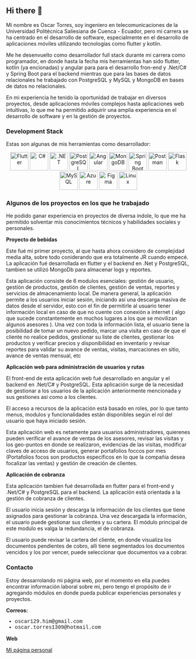## Hi there 👋

<!--
**skr139/skr139** is a ✨ _special_ ✨ repository because its `README.md` (this file) appears on your GitHub profile.

Here are some ideas to get you started:

- 🔭 I’m currently working on ...
- 🌱 I’m currently learning ...
- 👯 I’m looking to collaborate on ...
- 🤔 I’m looking for help with ...
- 💬 Ask me about ...
- 📫 How to reach me: ...
- 😄 Pronouns: ...
- ⚡ Fun fact: ...
-->
Mi nombre es Oscar Torres, soy ingeniero en telecomunicaciones de la Universidad Politécnica Saliesiana de Cuenca - Ecuador, pero mi carrera se ha centrado en el desarrollo de software, especialmente en el desarrollo de aplicaciones móviles utilizando tecnologías como flutter y kotlin.

Me he desenvuelto como desarrollador full stack durante mi carrera como programador, en donde hasta la fecha mis herramientas han sido flutter, kotlin (ya encionadas) y angular para para el desarrollo fron-end y .Net/C# y Spring Boot para el backend mientras que para las bases de datos relacionales he trabajado con PostgreSQL y MySQL y MongoDB en bases de datos no relacionales.

En mi experiencia he tenido la oportunidad de trabajar en diversos proyectos, desde aplicaciones móviles complejos hasta aplicaciones web intuitivas, lo que me ha permitido adquirir una amplia experiencia en el desarrollo de software y en la gestión de proyectos.

### Development Stack
Estas son algunas de mis herramientas como desarrollador:
<p align="center"> <!-- Flutter --> <img src="https://cdn.jsdelivr.net/gh/devicons/devicon/icons/flutter/flutter-original.svg" alt="Flutter" width="50" height="50"/> <!-- C# --> <img src="https://cdn.jsdelivr.net/gh/devicons/devicon/icons/csharp/csharp-original.svg" alt="C#" width="50" height="50"/> <!-- .NET --> 
  <img src="https://cdn.jsdelivr.net/gh/devicons/devicon/icons/dotnetcore/dotnetcore-original.svg" alt=".NET" width="50" height="50"/> <!-- PostgreSQL --> 
  <img src="https://cdn.jsdelivr.net/gh/devicons/devicon/icons/postgresql/postgresql-original.svg" alt="PostgreSQL" width="50" height="50"/> <!-- Angular --> 
  <img src="https://cdn.jsdelivr.net/gh/devicons/devicon/icons/angularjs/angularjs-original.svg" alt="Angular" width="50" height="50"/> <!-- MongoDB --> 
  <img src="https://cdn.jsdelivr.net/gh/devicons/devicon/icons/mongodb/mongodb-original.svg" alt="MongoDB" width="50" height="50"/> <!-- Spring Boot --> 
  <img src="https://cdn.jsdelivr.net/gh/devicons/devicon/icons/spring/spring-original.svg" alt="Spring Boot" width="50" height="50"/> <!-- Postman --> 
  <img src="https://www.vectorlogo.zone/logos/getpostman/getpostman-icon.svg" alt="Postman" width="50" height="50"/> <!-- SOAP UI --> 
  <img src="https://cdn.jsdelivr.net/gh/devicons/devicon/icons/flask/flask-original.svg" alt="Flask" width="50" height="50"/> <!-- MySQL --> 
  <img src="https://cdn.jsdelivr.net/gh/devicons/devicon/icons/mysql/mysql-original.svg" alt="MySQL" width="50" height="50"/> <!-- Excel --> 
  <img src="https://cdn.jsdelivr.net/gh/devicons/devicon/icons/azure/azure-original.svg" alt="Azure" width="50" height="50"/> 
  <img src="https://cdn.jsdelivr.net/gh/devicons/devicon/icons/figma/figma-original.svg" alt="Figma" width="50" height="50"/>
  <img src="https://cdn.jsdelivr.net/gh/devicons/devicon/icons/linux/linux-original.svg" alt="Linux" width="50" height="50"/>  
</p>

### Algunos de los proyectos en los que he trabajado
<p>
  He podido ganar experiencia en proyectos de diversa indole, lo que me ha permitido solventar mis conocimientos técnicos y habilidades sociales y personales.
</p>
<b>Proyecto de bebidas</b>
    <p>
        Este fué mi primer proyecto, al que hasta ahora considero de complejidad media alta, sobre todo
        coniderando que era totalmente JR cuando empecé. La aplicación fué desarrollada en flutter y el
        backend en .Net y PostgreSQL, tambien se utilizó MongoDb para almacenar logs y reportes.
    </p>
    <p>
        Esta aplicación consiste de 6 modulos esenciales: gestión de usuario, gestión de productos,
        gestión de clientes, gestión de ventas, reportes y servicios de almacenamiento local.
        De manera general, la aplicación permite a los usuarios iniciar sesión, iniciando así
        una descarga masiva de datos desde el servidor, esto con el fin de permitirle al usuario
        tener información local en caso de que no cuente con conexión a internet
        ( algo que sucede constantemente en muchos lugares a los que se movilizan algunos asesores ).
        Una vez con toda la información lista, el usuario tiene la posibilidad de tomar un nuevo pedido,
        marcar una visita en caso de que el cliente no realice pedidos, gestionar su liste de clientes,
        gestionar los productos y verificar precios y disponibilidad en inventario y revisar reportes
        para validar su avance de ventas, visitas, marcaciones en sitio, avance de ventas mensual, etc
    </p>

  <b>Aplicación web para administración de usuarios y rutas</b>
    <p>
        El front-end de esta aplicación web fué desarrollado en angular y el backend en .Net/C#
        y PostgreSQL. Esta aplicación surge de la necesidad de gestionar a los usuarios de la
        aplicación anteriormente mencionada y sus gestiones asi como a los clientes.
    </p>
    <p>
        El acceso a recursos de la aplicación está basado en roles, por lo que tanto menus, modulos
        y funcionalidades están disponibles según el rol del usuario que haya iniciado sesión.
    </p>
    <p>
        Esta aplicación web es netamente para usuarios administradores, quierenes pueden verificar
        el avance de ventas de los asesores, revisar las visitas y los geo-puntos en donde
        se realizaron, evidencias de las visitas, modificar claves de acceso de usuarios, generar
        portafolios foccos por mes (Portafolios focos son productos especificos en lo que
        la compañia desea focalizar las ventas) y gestión de creación de clientes.
    </p>
<b>Aplicación de cobranza</b>
<p>
        Esta aplicación tambien fué desarrollada en flutter para el front-end y .Net/C# y PostgreSQL
        para el backend. La aplicación está orientada a la gestión de cobranza de clientes.
    </p>
    <p>
        El usuario inicia sesión y descarga la información de los clientes que tiene asignados
        para gestionar la cobranza. Una vez descargada la información, el usuario puede gestionar
        sus clientes y su cartera. El módulo principal de este modulo es valga la redundancia, el
        de cobranza.
    </p>
    <p>
        El usuario puede revisar la cartera del cliente, en donde visualiza los documentos pendientes
        de cobro, alli tiene segmentados los documentos vencidos y los por vencer, puede seleccionar
        que documentos va a cobrar.
    </p>

### Contacto
<p>
  Estoy dessarrolando mi página web, por el momento en ella puedes encontrar información laboral sobre mi, pero tengo el propósito de ir agregando módulos
  en donde pueda publicar experiencias personales y proyectos.
</p>
<b>Correos:</b>
        <ul style="font-family: 'Courier New', Courier, monospace">
            <li>oscar129.him@gmail.com</li>
            <li>oscar.torres1309@hotmail.com</li>
        </ul>
<b>Web</b>
<p>
  <a href="https://skrdev.netlify.app" target="_blank" >Mi página personal</a>
</p>

    
